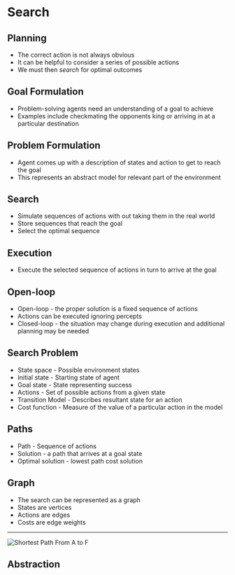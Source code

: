 Search
======

Planning
--------

- The correct action is not always obvious
- It can be helpful to consider a series of possible actions
- We must then *search* for optimal outcomes

Goal Formulation
----------------

- Problem-solving agents need an understanding of a goal to achieve
- Examples include checkmating the opponents king or arriving in at a particular destination

Problem Formulation
-------------------

- Agent comes up with a description of states and action to get to reach the goal
- This represents an abstract model for relevant part of the environment

Search
------

- Simulate sequences of actions with out taking them in the real world
- Store sequences that reach the goal
- Select the optimal sequence

Execution
---------

- Execute the selected sequence of actions in turn to arrive at the goal

Open-loop
---------

- Open-loop - the proper solution is a fixed sequence of actions
- Actions can be executed ignoring percepts
- Closed-loop - the situation may change during execution and additional planning may be needed

Search Problem
--------------

- State space - Possible environment states
- Initial state - Starting state of agent
- Goal state - State representing success
- Actions - Set of possible actions from a given state
- Transition Model - Describes resultant state for an action
- Cost function - Measure of the value of a particular action in the model

Paths
-----

- Path - Sequence of actions
- Solution - a path that arrives at a goal state
- Optimal solution - lowest path cost solution

Graph
-----

- The search can be represented as a graph
- States are vertices
- Actions are edges
- Costs are edge weights

---

![Shortest Path From A to F](https://upload.wikimedia.org/wikipedia/commons/3/3b/Shortest_path_with_direct_weights.svg)

Abstraction
-----------

